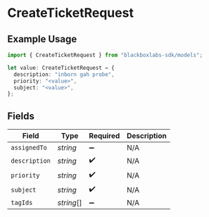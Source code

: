 # CreateTicketRequest

## Example Usage

```typescript
import { CreateTicketRequest } from "blackboxlabs-sdk/models";

let value: CreateTicketRequest = {
  description: "inborn gah probe",
  priority: "<value>",
  subject: "<value>",
};
```

## Fields

| Field              | Type               | Required           | Description        |
| ------------------ | ------------------ | ------------------ | ------------------ |
| `assignedTo`       | *string*           | :heavy_minus_sign: | N/A                |
| `description`      | *string*           | :heavy_check_mark: | N/A                |
| `priority`         | *string*           | :heavy_check_mark: | N/A                |
| `subject`          | *string*           | :heavy_check_mark: | N/A                |
| `tagIds`           | *string*[]         | :heavy_minus_sign: | N/A                |